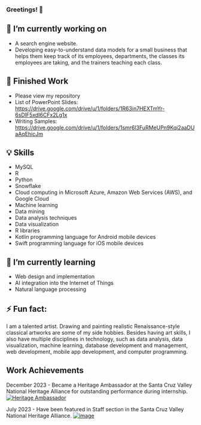 ### Greetings! 👋

## 🔭 I’m currently working on
- A search engine website.
- Developing easy-to-understand data models for a small business that helps them keep track of its employees, departments, the classes its employees are taking, and the trainers teaching each class.

## 📄 Finished Work
- Please view my repository
- List of PowerPoint Slides: https://drive.google.com/drive/u/1/folders/1R63in7HEXTmYr-6sDlF5xdI6CFx2Lg1x
- Writing Samples: https://drive.google.com/drive/u/1/folders/1smr6l3FuRMeUPn9Kqi2aaDUaAqEhicJm

## 💡 Skills
- MySQL
- R
- Python
- Snowflake
- Cloud computing in Microsoft Azure, Amazon Web Services (AWS), and Google Cloud
- Machine learning
- Data mining
- Data analysis techniques
- Data visualization
- R libraries
- Kotlin programming language for Android mobile devices
- Swift programming language for iOS mobile devices

## 🌱 I’m currently learning
- Web design and implementation
- AI integration into the Internet of Things
- Natural language processing

## ⚡ Fun fact:
I am a talented artist. Drawing and painting realistic Renaissance-style classical artworks are some of my side hobbies. Besides having art skills, I also have multiple disciplines in technology, such as data analysis, data visualization, machine learning, database development and management, web development, mobile app development, and computer programming.

## Work Achievements
December 2023 - Became a Heritage Ambassador at the Santa Cruz Valley National Heritage Alliance for outstanding performance during internship.
[![Heritage Ambassador](https://github.com/SMarbella/SMarbella/assets/92709384/c981fd26-1f78-45bc-9cb5-202e2742f4ed)](https://santacruzheritage.org/heritage-ambassadors/)

July 2023 - Have been featured in Staff section in the Santa Cruz Valley National Heritage Alliance.
[![image](https://github.com/SMarbella/SMarbella/assets/92709384/bc8e1258-a1d5-4be9-b563-6fe3848a94f4)](https://mailchi.mp/santacruzheritage/your-august-national-heritage-area-news?e=9a0e8104d0)

<!--
**SMarbella/SMarbella** is a ✨ _special_ ✨ repository because its `README.md` (this file) appears on your GitHub profile.
Here are some ideas to get you started:

- 🔭 I’m currently working on ...
- 🌱 I’m currently learning ...
- 👯 I’m looking to collaborate on ...
- 🤔 I’m looking for help with ...
- 💬 Ask me about ...
- 📫 How to reach me: ...
- 😄 Pronouns: ...
- ⚡ Fun fact: ...
-->
